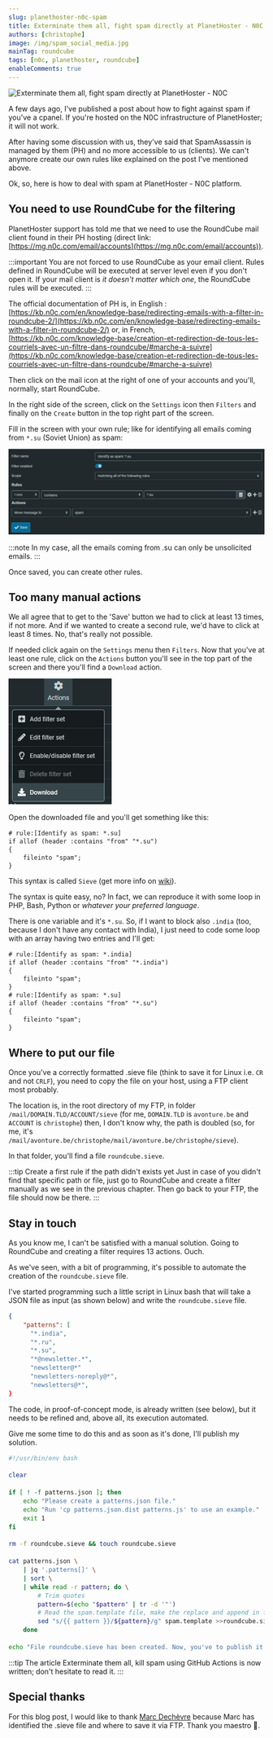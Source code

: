 ```yaml
---
slug: planethoster-n0c-spam
title: Exterminate them all, fight spam directly at PlanetHoster - N0C
authors: [christophe]
image: /img/spam_social_media.jpg
mainTag: roundcube
tags: [n0c, planethoster, roundcube]
enableComments: true
---
```

<!-- cspell:ignore allof,fileinto -->
![Exterminate them all, fight spam directly at PlanetHoster - N0C](/img/spam_header.jpg)

A few days ago, I've published a post about how to <Link to="/blog/cpanel-spam">fight against spam if you've a cpanel</Link>. If you're hosted on the N0C infrastructure of PlanetHoster; it will not work.

After having some discussion with us, they've said that SpamAssassin is managed by them (PH) and no more accessible to us (clients). We can't anymore create our own rules like explained on the post I've mentioned above.

Ok, so, here is how to deal with spam at PlanetHoster - N0C platform.

<!-- truncate -->

## You need to use RoundCube for the filtering

PlanetHoster support has told me that we need to use the RoundCube mail client found in their PH hosting (direct link: [https://mg.n0c.com/email/accounts](https://mg.n0c.com/email/accounts)).

:::important You are not forced to use RoundCube as your email client.
Rules defined in RoundCube will be executed at server level even if you don't open it. If your mail client is *it doesn't matter which one*, the RoundCube rules will be executed.
:::

The official documentation of PH is, in English : [https://kb.n0c.com/en/knowledge-base/redirecting-emails-with-a-filter-in-roundcube-2/](https://kb.n0c.com/en/knowledge-base/redirecting-emails-with-a-filter-in-roundcube-2/) or, in French, [https://kb.n0c.com/knowledge-base/creation-et-redirection-de-tous-les-courriels-avec-un-filtre-dans-roundcube/#marche-a-suivre](https://kb.n0c.com/knowledge-base/creation-et-redirection-de-tous-les-courriels-avec-un-filtre-dans-roundcube/#marche-a-suivre)

Then click on the mail icon at the right of one of your accounts and you'll, normally, start RoundCube.

In the right side of the screen, click on the `Settings` icon then `Filters` and finally on the `Create` button in the top right part of the screen.

Fill in the screen with your own rule; like for identifying all emails coming from `*.su` (Soviet Union) as spam:

![Identify as spam emails from Soviet Union](./images/rule_su.png)

:::note In my case, all the emails coming from .su can only be unsolicited emails.
:::

Once saved, you can create other rules.

## Too many manual actions

We all agree that to get to the 'Save' button we had to click at least 13 times, if not more. And if we wanted to create a second rule, we'd have to click at least 8 times. No, that's really not possible.

If needed click again on the `Settings` menu then `Filters`. Now that you've at least one rule, click on the `Actions` button you'll see in the top part of the screen and there you'll find a `Download` action.

![Download rules](./images/actions.png)

Open the downloaded file and you'll get something like this:

```text
# rule:[Identify as spam: *.su]
if allof (header :contains "from" "*.su")
{
    fileinto "spam";
}
```

This syntax is called `Sieve` (get more info on [wiki](https://en.wikipedia.org/wiki/Sieve_(mail_filtering_language))).

The syntax is quite easy, no? In fact, we can reproduce it with some loop in PHP, Bash, Python or *whatever your preferred language*.

There is one variable and it's `*.su`. So, if I want to block also `.india` (too, because I don't have any contact with India), I just need to code some loop with an array having two entries and I'll get:

```text
# rule:[Identify as spam: *.india]
if allof (header :contains "from" "*.india")
{
    fileinto "spam";
}
# rule:[Identify as spam: *.su]
if allof (header :contains "from" "*.su")
{
    fileinto "spam";
}
```

## Where to put our file

Once you've a correctly formatted .sieve file (think to save it for Linux i.e. `CR` and not `CRLF`), you need to copy the file on your host, using a FTP client most probably.

The location is, in the root directory of my FTP, in folder `/mail/DOMAIN.TLD/ACCOUNT/sieve`  (for me, `DOMAIN.TLD` is `avonture.be` and `ACCOUNT` is `christophe`) then, I don't know why, the path is doubled (so, for me, it's `/mail/avonture.be/christophe/mail/avonture.be/christophe/sieve`).

In that folder, you'll find a file `roundcube.sieve`.

:::tip Create a first rule if the path didn't exists yet
Just in case of you didn't find that specific path or file, just go to RoundCube and create a filter manually as we see in the previous chapter. Then go back to your FTP, the file should now be there.
:::

## Stay in touch

As you know me, I can't be satisfied with a manual solution. Going to RoundCube and creating a filter requires 13 actions. Ouch.

As we've seen, with a bit of programming, it's possible to automate the creation of the `roundcube.sieve` file.

I've started programming such a little script in Linux bash that will take a JSON file as input (as shown below) and write the `roundcube.sieve` file.

<Snippet filename="roundcube.sieve">

```json
{
    "patterns": [
      "*.india",
      "*.ru",
      "*.su",
      "*@newsletter.*",
      "newsletter@*"
      "newsletters-noreply@*",
      "newsletters@*",
}
```

</Snippet>

The code, in proof-of-concept mode, is already written (see below), but it needs to be refined and, above all, its execution automated.

Give me some time to do this and as soon as it's done, I'll publish my solution.

<Snippet filename="script.sh">

```bash
#!/usr/bin/env bash

clear

if [ ! -f patterns.json ]; then
    echo "Please create a patterns.json file."
    echo "Run 'cp patterns.json.dist patterns.js' to use an example."
    exit 1
fi

rm -f roundcube.sieve && touch roundcube.sieve

cat patterns.json \
    | jq '.patterns[]' \
    | sort \
    | while read -r pattern; do \
        # Trim quotes
        pattern=$(echo "$pattern" | tr -d '"')
        # Read the spam.template file, make the replace and append in file roundcube.sieve
        sed "s/{{ pattern }}/${pattern}/g" spam.template >>roundcube.sieve; \
    done

echo "File roundcube.sieve has been created. Now, you've to publish it on your FTP."
```

</Snippet>

:::tip
The article <Link to="/blog/planethoster-n0c-spam-roundcube-action">Exterminate them all, kill spam using GitHub Actions</Link> is now written; don't hesitate to read it.
:::

## Special thanks

For this blog post, I would like to thank [Marc Dechèvre](https://www.woluweb.be/) because Marc has identified the .sieve file and where to save it via FTP. Thank you maestro 👏.

